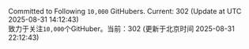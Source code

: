 Committed to Following `10,000` GitHubers. Current: <!-- FOLLOWING_COUNT -->302<!-- FOLLOWING_COUNT --> (Update at UTC <!-- LAST_UPDATED -->2025-08-31 14:12:43<!-- LAST_UPDATED -->)<br>
致力于关注`10,000`个GitHuber。当前：<!-- FOLLOWING_COUNT -->302<!-- FOLLOWING_COUNT --> (更新于北京时间 <!-- LAST_UPDATED_CST -->2025-08-31 22:12:43<!-- LAST_UPDATED_CST -->)
